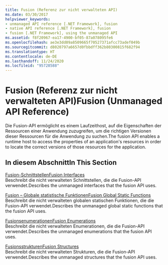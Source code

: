 ```yaml
---
title: Fusion (Referenz zur nicht verwalteten API)
ms.date: 03/30/2017
helpviewer_keywords:
- unmanaged API reference [.NET Framework], fusion
- native API reference [.NET Framework], fusion
- fusion [.NET Framework], using the unmanaged API
ms.assetid: f8f20967-ea17-4900-bf05-87a078095fe6
ms.openlocfilehash: ae3e3dd09a8509665f70527371afcc73adef049b
ms.sourcegitcommit: d8020797a6657d0fbbdff362b80300815f682f94
ms.translationtype: HT
ms.contentlocale: de-DE
ms.lasthandoff: 11/24/2020
ms.locfileid: "95728588"
---
```

# <a name="fusion-unmanaged-api-reference"></a><span data-ttu-id="304dc-102">Fusion (Referenz zur nicht verwalteten API)</span><span class="sxs-lookup"><span data-stu-id="304dc-102">Fusion (Unmanaged API Reference)</span></span>

<span data-ttu-id="304dc-103">Die Fusion-API ermöglicht es einem Laufzeithost, auf die Eigenschaften der Ressourcen einer Anwendung zuzugreifen, um die richtigen Versionen dieser Ressourcen für die Anwendung zu suchen.</span><span class="sxs-lookup"><span data-stu-id="304dc-103">The fusion API enables a runtime host to access the properties of an application's resources in order to locate the correct versions of those resources for the application.</span></span>  
  
## <a name="in-this-section"></a><span data-ttu-id="304dc-104">In diesem Abschnitt</span><span class="sxs-lookup"><span data-stu-id="304dc-104">In This Section</span></span>  

 [<span data-ttu-id="304dc-105">Fusion-Schnittstellen</span><span class="sxs-lookup"><span data-stu-id="304dc-105">Fusion Interfaces</span></span>](fusion-interfaces.md)  
 <span data-ttu-id="304dc-106">Beschreibt die nicht verwalteten Schnittstellen, die die Fusion-API verwendet.</span><span class="sxs-lookup"><span data-stu-id="304dc-106">Describes the unmanaged interfaces that the fusion API uses.</span></span>  
  
 [<span data-ttu-id="304dc-107">Fusion – Globale statistische Funktionen</span><span class="sxs-lookup"><span data-stu-id="304dc-107">Fusion Global Static Functions</span></span>](fusion-global-static-functions.md)  
 <span data-ttu-id="304dc-108">Beschreibt die nicht verwalteten globalen statischen Funktionen, die die Fusion-API verwendet.</span><span class="sxs-lookup"><span data-stu-id="304dc-108">Describes the unmanaged global static functions that the fusion API uses.</span></span>  
  
 [<span data-ttu-id="304dc-109">Fusionsenumerationen</span><span class="sxs-lookup"><span data-stu-id="304dc-109">Fusion Enumerations</span></span>](fusion-enumerations.md)  
 <span data-ttu-id="304dc-110">Beschreibt die nicht verwalteten Enumerationen, die die Fusion-API verwendet.</span><span class="sxs-lookup"><span data-stu-id="304dc-110">Describes the unmanaged enumerations that the fusion API uses.</span></span>  
  
 [<span data-ttu-id="304dc-111">Fusionsstrukturen</span><span class="sxs-lookup"><span data-stu-id="304dc-111">Fusion Structures</span></span>](fusion-structures.md)  
 <span data-ttu-id="304dc-112">Beschreibt die nicht verwalteten Strukturen, die die Fusion-API verwendet.</span><span class="sxs-lookup"><span data-stu-id="304dc-112">Describes the unmanaged structures that the fusion API uses.</span></span>
